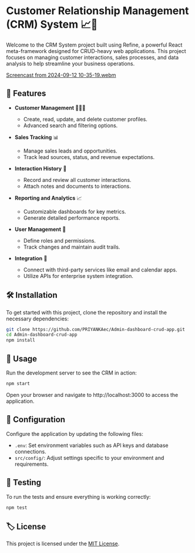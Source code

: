 # Customer Relationship Management (CRM) System 📈💼

Welcome to the CRM System project built using Refine, a powerful React meta-framework designed for CRUD-heavy web applications. This project focuses on managing customer interactions, sales processes, and data analysis to help streamline your business operations.

[Screencast from 2024-09-12 10-35-19.webm](https://github.com/user-attachments/assets/7b76d1e9-b448-489b-b681-9aff5ea285c7)


## 🚀 Features

- **Customer Management** 🧑‍🤝‍🧑
  - Create, read, update, and delete customer profiles.
  - Advanced search and filtering options.

- **Sales Tracking** 📊
  - Manage sales leads and opportunities.
  - Track lead sources, status, and revenue expectations.

- **Interaction History** 📅
  - Record and review all customer interactions.
  - Attach notes and documents to interactions.

- **Reporting and Analytics** 📈
  - Customizable dashboards for key metrics.
  - Generate detailed performance reports.

- **User Management** 👥
  - Define roles and permissions.
  - Track changes and maintain audit trails.

- **Integration** 🔗
  - Connect with third-party services like email and calendar apps.
  - Utilize APIs for enterprise system integration.

## 🛠️ Installation

To get started with this project, clone the repository and install the necessary dependencies:

```bash
git clone https://github.com/PRIYANKAec/Admin-dashboard-crud-app.git
cd Admin-dashboard-crud-app
npm install
```

## 🌟 Usage

Run the development server to see the CRM in action:

```bash
npm start
```
Open your browser and navigate to http://localhost:3000 to access the application.

## 🧩 Configuration

Configure the application by updating the following files:

- `.env`: Set environment variables such as API keys and database connections.
- `src/config/`: Adjust settings specific to your environment and requirements.
  
## 🧪 Testing

To run the tests and ensure everything is working correctly:

```bash
npm test
```

## 🏷️ License

This project is licensed under the [MIT License](LICENSE).

